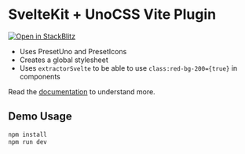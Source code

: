 # SvelteKit + UnoCSS Vite Plugin

[![Open in StackBlitz](https://developer.stackblitz.com/img/open_in_stackblitz_small.svg)](https://stackblitz.com/fork/github/unocss/unocss/tree/main/examples/sveltekit)

- Uses PresetUno and PresetIcons
- Creates a global stylesheet
- Uses `extractorSvelte` to be able to use `class:red-bg-200={true}` in components

Read the [documentation](https://unocss.dev/integrations/vite#sveltekit) to understand more.

## Demo Usage

```bash
npm install
npm run dev
```
